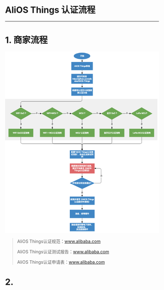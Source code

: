 # AliOS Things 认证流程

---

# 1. 商家流程

![](/assets/certification_flowchart.png)

> AliOS Things认证规范：www.alibaba.com
>
> AliOS Things认证测试报告：www.alibaba.com
>
> AliOS Things认证申请表：www.alibaba.com

# 2.



